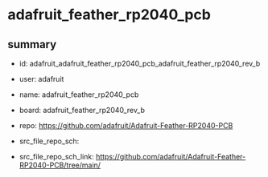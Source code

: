 # adafruit_feather_rp2040_pcb
 
## summary 
* id: adafruit_adafruit_feather_rp2040_pcb_adafruit_feather_rp2040_rev_b
* user: adafruit
* name: adafruit_feather_rp2040_pcb
* board: adafruit_feather_rp2040_rev_b
* repo: https://github.com/adafruit/Adafruit-Feather-RP2040-PCB



* src_file_repo_sch: 
* src_file_repo_sch_link: https://github.com/adafruit/Adafruit-Feather-RP2040-PCB/tree/main/




